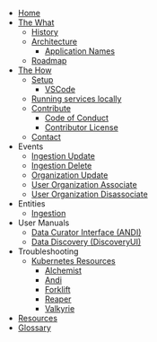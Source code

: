 * [Home](https://github.com/UrbanOS-Public/smartcitiesdata/wiki/Home)
* [The What](https://github.com/UrbanOS-Public/smartcitiesdata/wiki/The-What)
  - [History](https://github.com/UrbanOS-Public/smartcitiesdata/wiki/History)
  - [Architecture](https://github.com/UrbanOS-Public/smartcitiesdata/wiki/Architecture)
    - [Application Names](https://github.com/UrbanOS-Public/smartcitiesdata/wiki/Names)
  - [Roadmap](https://github.com/UrbanOS-Public/smartcitiesdata/wiki/Roadmap)
* [The How](https://github.com/UrbanOS-Public/smartcitiesdata/wiki/The-How)
  - [Setup](https://github.com/UrbanOS-Public/smartcitiesdata/wiki/Setup)
    - [VSCode](https://github.com/UrbanOS-Public/smartcitiesdata/wiki/VSCode-Elixir-Setup)
  - [Running services locally](https://github.com/UrbanOS-Public/smartcitiesdata/wiki/Running-services-locally)
  - [Contribute](https://github.com/UrbanOS-Public/smartcitiesdata/wiki/Contribute)
    - [Code of Conduct](https://github.com/UrbanOS-Public/smartcitiesdata/wiki/Code-of-Conduct)
    - [Contributor License](https://github.com/UrbanOS-Public/smartcitiesdata/wiki/Contributor-License)
  - [Contact](https://github.com/UrbanOS-Public/smartcitiesdata/wiki/Contact)
* Events
  - [Ingestion Update](https://github.com/UrbanOS-Public/smartcitiesdata/wiki/Ingestion-Update)
  - [Ingestion Delete](https://github.com/UrbanOS-Public/smartcitiesdata/wiki/Ingestion-Delete)
  - [Organization Update](https://github.com/UrbanOS-Public/smartcitiesdata/wiki/Organization-Update)
  - [User Organization Associate](https://github.com/UrbanOS-Public/smartcitiesdata/wiki/User-Organization-Association)
  - [User Organization Disassociate](https://github.com/UrbanOS-Public/smartcitiesdata/wiki/User-Organization-Disassociate)
* Entities
  - [Ingestion](https://github.com/UrbanOS-Public/smartcitiesdata/wiki/Ingestion)
* User Manuals
  - [Data Curator Interface (ANDI)](https://github.com/UrbanOS-Public/smartcitiesdata/wiki/Data-Curator-Interface-(ANDI)-User-Manual)
  - [Data Discovery (DiscoveryUI)](https://github.com/UrbanOS-Public/smartcitiesdata/wiki/Data-Discovery-(DiscoveryUI)-User-Manual)
* Troubleshooting
  - [Kubernetes Resources](https://github.com/UrbanOS-Public/smartcitiesdata/wiki/Kubernetes-Resources)
    - [Alchemist](https://github.com/UrbanOS-Public/smartcitiesdata/wiki/Alchemist)
    - [Andi](https://github.com/UrbanOS-Public/smartcitiesdata/wiki/Andi)
    - [Forklift](https://github.com/UrbanOS-Public/smartcitiesdata/wiki/Forklift)
    - [Reaper](https://github.com/UrbanOS-Public/smartcitiesdata/wiki/Reaper)
    - [Valkyrie](https://github.com/UrbanOS-Public/smartcitiesdata/wiki/Valkyrie)
* [Resources](https://github.com/UrbanOS-Public/smartcitiesdata/wiki/Resources)
* [Glossary](https://github.com/UrbanOS-Public/smartcitiesdata/wiki/Glossary)